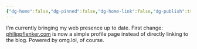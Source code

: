 ```yaml
---
{"dg-home":false,"dg-pinned":false,"dg-home-link":false,"dg-publish":true,"tags":["dgblip"],"disabled rules":["yaml-title","yaml-title-alias","file-name-heading"],"title":"philipp on mastodon @ 2024-03-25","created-date":"2024-03-25T16:23:07","id":112157247885907730,"updated-date":"2025-05-02T08:50:43","dg-path":"blips/112157247885907721.md","permalink":"/blips/112157247885907721/","dgPassFrontmatter":true}
---
```



I'm currently bringing my web presence up to date. First change: [philippflenker.com](https://philippflenker.com) is now a simple profile page instead of directly linking to the blog. Powered by omg.lol, of course.



